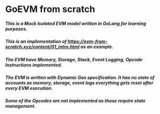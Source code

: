 # GoEVM from scratch

##### This is a Mock Isolated EVM model written in GoLang for learning purposes.
##### This is an implementation of https://evm-from-scratch.xyz/content/01_intro.html as an example.
##### The EVM have Memory, Storage, Stack, Event Logging, Opcode Instructions implemented.
##### The EVM is written with Dynamic Gas specification. It has no state of accounts as memory, storage, event logs everything gets reset after every EVM execution.
##### Some of the Opcodes are not implemented as those require state management.

